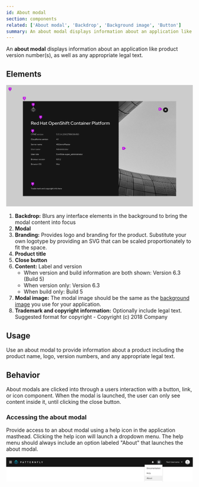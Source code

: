 ```yaml
---
id: About modal
section: components
related: ['About modal', 'Backdrop', 'Background image', 'Button']
summary: An about modal displays information about an application like product version number(s), as well as any appropriate legal text.
---
```


An **about modal** displays information about an application like product version number(s), as well as any appropriate legal text.

## Elements

<img src="./img/about-modal.png" alt="About modal" />

1. **Backdrop:** Blurs any interface elements in the background to bring the modal content into focus
2. **Modal**
3. **Branding:** Provides logo and branding for the product. Substitute your own logotype by providing an SVG that can be scaled proportionately to fit the space.
4. **Product title**
5. **Close button**
6. **Content:** Label and version
    * When version and build information are both shown: Version 6.3 (Build 5)
    * When version only: Version 6.3
    * When build only: Build 5
7. **Modal image:** The modal image should be the same as the [background image](/components/background-image) you use for your application.
8. **Trademark and copyright information:** Optionally include legal text. Suggested format for copyright -  Copyright (c) 2018 Company

## Usage
Use an about modal to provide information about a product including the product name, logo, version numbers, and any appropriate legal text.

## Behavior
About modals are clicked into through a users interaction with a button, link, or icon component. When the modal is launched, the user can only see content inside it, until clicking the close button. 

### Accessing the about modal

Provide access to an about modal using a help icon in the application masthead. Clicking the help icon will launch a dropdown menu. The help menu should always include an option labeled "About" that launches the about modal.

<img src="./img/about-dropdown.png" alt="About modal dropdown" />
